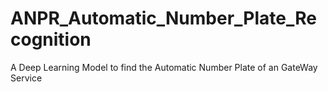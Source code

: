 # ANPR_Automatic_Number_Plate_Recognition
A Deep Learning Model to find the Automatic Number Plate of an GateWay Service

